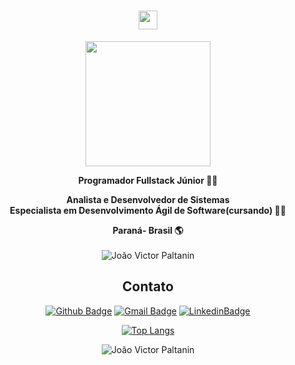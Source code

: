
<h1 align="center"><img src="https://emojis.slackmojis.com/emojis/images/1531849430/4246/blob-sunglasses.gif?1531849430" width="30"/></h1>

<div align="center">

  <img src='https://thumbs.gfycat.com/AptMeekDoctorfish-max-1mb.gif' width='200'>

</div>

<div align="center">

  **Programador Fullstack Júnior :man_technologist:**
  
  **Analista e Desenvolvedor de Sistemas**</br>
  **Especialista em Desenvolvimento Ágil de Software(cursando) :man_technologist:**

  **Paraná- Brasil :earth_americas:**
  <br>
  <br>
  <img src="https://komarev.com/ghpvc/?username=jv-paltanin&label=Profile%20views&color=0e75b6&style=social" alt="João Victor Paltanin" />
</div>

<div align="center">
  
  ## Contato
  
  [![Github Badge](https://img.shields.io/badge/GitHub-100000?style=for-the-badge&logo=github&logoColor=white)](https://github.com/jv-paltanin)
  [![Gmail Badge](https://img.shields.io/badge/Gmail-D14836?style=for-the-badge&logo=gmail&logoColor=white)](mailto:joaovpaltanin116@gmail.com)
  [![LinkedinBadge](https://img.shields.io/badge/Linkedin-006699?style=for-the-badge&logo=linkedin&logoColor=white)](https://www.linkedin.com/in/jo%C3%A3o-victor-paltanin-167a36201/)
  
</div>

<div align="center">
  
  [![Top Langs](https://github-readme-stats.vercel.app/api/top-langs/?username=jv-paltanin&layout=compact)](https://github.com/jv-paltanin)

</div>

<div align="center">
  
<img align="center" src="https://github-readme-stats.vercel.app/api?username=jv-paltanin&show_icons=true&locale=en" alt="João Victor Paltanin" />
  
</div>
